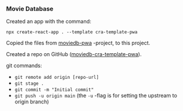 ### Movie Database

Created an app with the command:

`npx create-react-app . --template cra-template-pwa`

Copied the files from [moviedb-pwa](https://github.com/bqardi/moviedb-pwa) -project, to this project.

Created a repo on GitHub ([moviedb-cra-template-pwa](https://github.com/bqardi/moviedb-cra-template-pwa)).

git commands:
- `git remote add origin [repo-url]`
- `git stage .`
- `git commit -m "Initial commit"`
- `git push -u origin main` (the `-u` -flag is for setting  the upstream to origin branch)